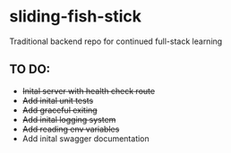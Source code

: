 # sliding-fish-stick
Traditional backend  repo for continued full-stack learning


## TO DO:
- ~~Inital server with health check route~~
- ~~Add inital unit tests~~
- ~~Add graceful exiting~~
- ~~Add inital logging system~~
- ~~Add reading env variables~~
- Add inital swagger documentation
